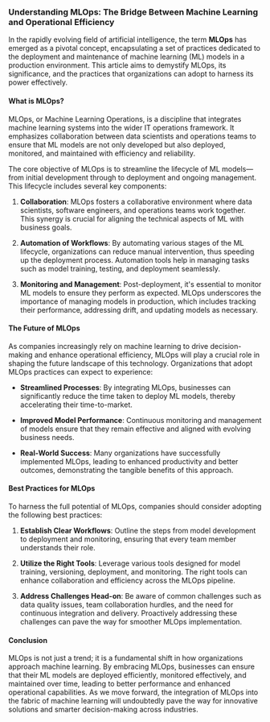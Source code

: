 ### Understanding MLOps: The Bridge Between Machine Learning and Operational Efficiency

In the rapidly evolving field of artificial intelligence, the term **MLOps** has emerged as a pivotal concept, encapsulating a set of practices dedicated to the deployment and maintenance of machine learning (ML) models in a production environment. This article aims to demystify MLOps, its significance, and the practices that organizations can adopt to harness its power effectively.

#### What is MLOps?

MLOps, or Machine Learning Operations, is a discipline that integrates machine learning systems into the wider IT operations framework. It emphasizes collaboration between data scientists and operations teams to ensure that ML models are not only developed but also deployed, monitored, and maintained with efficiency and reliability. 

The core objective of MLOps is to streamline the lifecycle of ML models—from initial development through to deployment and ongoing management. This lifecycle includes several key components:

1. **Collaboration**: MLOps fosters a collaborative environment where data scientists, software engineers, and operations teams work together. This synergy is crucial for aligning the technical aspects of ML with business goals.

2. **Automation of Workflows**: By automating various stages of the ML lifecycle, organizations can reduce manual intervention, thus speeding up the deployment process. Automation tools help in managing tasks such as model training, testing, and deployment seamlessly.

3. **Monitoring and Management**: Post-deployment, it's essential to monitor ML models to ensure they perform as expected. MLOps underscores the importance of managing models in production, which includes tracking their performance, addressing drift, and updating models as necessary.

#### The Future of MLOps

As companies increasingly rely on machine learning to drive decision-making and enhance operational efficiency, MLOps will play a crucial role in shaping the future landscape of this technology. Organizations that adopt MLOps practices can expect to experience:

- **Streamlined Processes**: By integrating MLOps, businesses can significantly reduce the time taken to deploy ML models, thereby accelerating their time-to-market.

- **Improved Model Performance**: Continuous monitoring and management of models ensure that they remain effective and aligned with evolving business needs.

- **Real-World Success**: Many organizations have successfully implemented MLOps, leading to enhanced productivity and better outcomes, demonstrating the tangible benefits of this approach.

#### Best Practices for MLOps

To harness the full potential of MLOps, companies should consider adopting the following best practices:

1. **Establish Clear Workflows**: Outline the steps from model development to deployment and monitoring, ensuring that every team member understands their role.

2. **Utilize the Right Tools**: Leverage various tools designed for model training, versioning, deployment, and monitoring. The right tools can enhance collaboration and efficiency across the MLOps pipeline.

3. **Address Challenges Head-on**: Be aware of common challenges such as data quality issues, team collaboration hurdles, and the need for continuous integration and delivery. Proactively addressing these challenges can pave the way for smoother MLOps implementation.

#### Conclusion

MLOps is not just a trend; it is a fundamental shift in how organizations approach machine learning. By embracing MLOps, businesses can ensure that their ML models are deployed efficiently, monitored effectively, and maintained over time, leading to better performance and enhanced operational capabilities. As we move forward, the integration of MLOps into the fabric of machine learning will undoubtedly pave the way for innovative solutions and smarter decision-making across industries.
